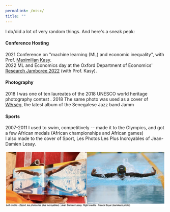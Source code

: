 ```yaml
---
permalink: /misc/
title: ""
---
```


I do/did a lot of very random things. And here's a sneak peak: 

#### Conference Hosting
2021 Conference on "machine learning (ML) and economic inequality", with Prof. [Maximilian Kasy](https://maxkasy.github.io/home/).  
2022 ML and Economics day at the Oxford Department of Economics' [Research Jamboree 2022](https://www.economics.ox.ac.uk/research-jamboree-2022) (with Prof. Kasy).  

#### Photography 
2018 I was one of ten laureates of the 2018 UNESCO world heritage photography contest . 
2018 The same photo was used as a cover of [Wërsëg](https://www.musikbi.com/set/839-werseg), the latest album of the Senegalese Jazz band Jamm  

#### Sports
2007-2011 I used to swim, competitively -- made it to the Olympics, and got a few African medals (African championships and African games)  
I also made to the cover of Sport, Les Photos Les Plus Incroyables of Jean-Damien Lesay.  

<img src="/images/sportphotosincroyables.png"> 